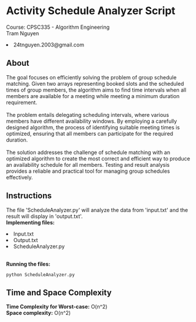 # Activity Schedule Analyzer Script
  Course: CPSC335 - Algorithm Engineering<br>
  Tram Nguyen
  <li>24tnguyen.2003@gmail.com</li>
</p>

## About
<p>
  The goal focuses on efficiently solving the problem of group schedule matching. Given two arrays representing booked slots and the scheduled times of group members, the algorithm aims to find time intervals when all members are available for a meeting while meeting a minimum duration requirement.
  <br><br>
  The problem entails delegating scheduling intervals, where various members have different availability windows. By employing a carefully designed algorithm, the process of identifying suitable meeting times is optimized, ensuring that all members can participate for the required duration.
  <br><br>
  The solution addresses the challenge of schedule matching with an optimized algorithm to create the most correct and efficient way to produce an availability schedule for all members. Testing and result analysis provides a reliable and practical tool for managing group schedules effectively.
</p>

## Instructions
<p>
The file 'ScheduleAnalyzer.py' will analyze the data from 'input.txt' and the result will display in 'output.txt'.<br>
  <strong>Implementing files:</strong>
  <li>Input.txt </li>
  <li>Output.txt </li>
  <li>ScheduleAnalyzer.py</li><br>

  <strong>Running the files:</strong>
  ```
  python ScheduleAnalyzer.py
  ```
</p>

## Time and Space Complexity
<p>
  <strong>Time Complexity for Worst-case:</strong> O(n^2) <br>
  <strong>Space complexity:</strong> O(n^2)
</p>


  
